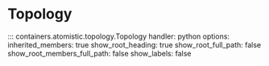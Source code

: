 # Topology

::: containers.atomistic.topology.Topology
    handler: python
    options:
      inherited_members: true
      show_root_heading: true
      show_root_full_path: false
      show_root_members_full_path: false
      show_labels: false

